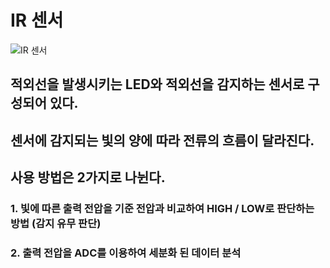 # IR 센서

![](https://github.com/hanugogi/1_Grade_Mentoring/blob/master/1st/Image/IR_sensor.jpg "IR 센서")

## 적외선을 발생시키는 LED와 적외선을 감지하는 센서로 구성되어 있다.

## 센서에 감지되는 빛의 양에 따라 전류의 흐름이 달라진다.

## 사용 방법은 2가지로 나뉜다.

### 1. 빛에 따른 출력 전압을 기준 전압과 비교하여 HIGH / LOW로 판단하는 방법 (감지 유무 판단)
### 2. 출력 전압을 ADC를 이용하여 세분화 된 데이터 분석
